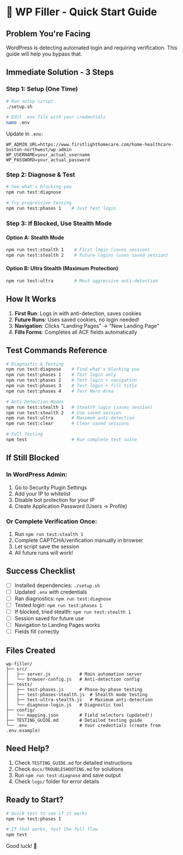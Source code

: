 # 🚀 WP Filler - Quick Start Guide

## Problem You're Facing
WordPress is detecting automated login and requiring verification. This guide will help you bypass that.

## Immediate Solution - 3 Steps

### Step 1: Setup (One Time)
```bash
# Run setup script
./setup.sh

# Edit .env file with your credentials
nano .env
```

Update in `.env`:
```
WP_ADMIN_URL=https://www.firstlighthomecare.com/home-healthcare-boston-northwest/wp-admin
WP_USERNAME=your_actual_username
WP_PASSWORD=your_actual_password
```

### Step 2: Diagnose & Test
```bash
# See what's blocking you
npm run test:diagnose

# Try progressive testing
npm run test:phases 1    # Just test login
```

### Step 3: If Blocked, Use Stealth Mode

#### Option A: Stealth Mode
```bash
npm run test:stealth 1    # First login (saves session)
npm run test:stealth 2    # Future logins (uses saved session)
```

#### Option B: Ultra Stealth (Maximum Protection)
```bash
npm run test:ultra        # Most aggressive anti-detection
```

## How It Works

1. **First Run**: Logs in with anti-detection, saves cookies
2. **Future Runs**: Uses saved cookies, no login needed!
3. **Navigation**: Clicks "Landing Pages" → "New Landing Page"
4. **Fills Forms**: Completes all ACF fields automatically

## Test Commands Reference

```bash
# Diagnostic & Testing
npm run test:diagnose    # Find what's blocking you
npm run test:phases 1    # Test login only
npm run test:phases 2    # Test login + navigation
npm run test:phases 3    # Test login + fill title
npm run test:phases 4    # Test Hero Area

# Anti-Detection Modes
npm run test:stealth 1   # Stealth login (saves session)
npm run test:stealth 2   # Use saved session
npm run test:ultra       # Maximum anti-detection
npm run test:clear       # Clear saved sessions

# Full Testing
npm test                 # Run complete test suite
```

## If Still Blocked

### In WordPress Admin:
1. Go to Security Plugin Settings
2. Add your IP to whitelist
3. Disable bot protection for your IP
4. Create Application Password (Users → Profile)

### Or Complete Verification Once:
1. Run `npm run test:stealth 1`
2. Complete CAPTCHA/verification manually in browser
3. Let script save the session
4. All future runs will work!

## Success Checklist

- [ ] Installed dependencies: `./setup.sh`
- [ ] Updated `.env` with credentials
- [ ] Ran diagnostics: `npm run test:diagnose`
- [ ] Tested login: `npm run test:phases 1`
- [ ] If blocked, tried stealth: `npm run test:stealth 1`
- [ ] Session saved for future use
- [ ] Navigation to Landing Pages works
- [ ] Fields fill correctly

## Files Created

```
wp-filler/
├── src/
│   ├── server.js           # Main automation server
│   └── browser-config.js   # Anti-detection config
├── tests/
│   ├── test-phases.js      # Phase-by-phase testing
│   ├── test-phases-stealth.js  # Stealth mode testing
│   ├── test-ultra-stealth.js   # Maximum anti-detection
│   └── diagnose-login.js   # Diagnostic tool
├── config/
│   └── mapping.json        # Field selectors (updated!)
├── TESTING_GUIDE.md        # Detailed testing guide
└── .env                    # Your credentials (create from .env.example)
```

## Need Help?

1. Check `TESTING_GUIDE.md` for detailed instructions
2. Check `docs/TROUBLESHOOTING.md` for solutions
3. Run `npm run test:diagnose` and save output
4. Check `logs/` folder for error details

## Ready to Start?

```bash
# Quick test to see if it works
npm run test:phases 1

# If that works, test the full flow
npm test
```

Good luck! 🎉